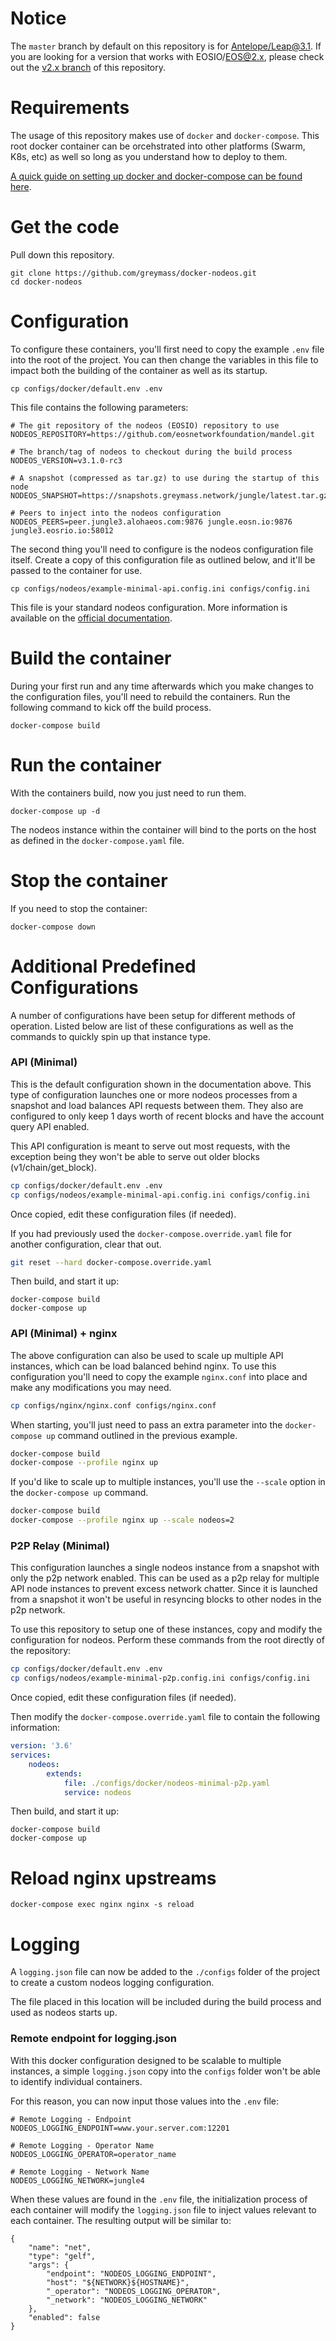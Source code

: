 # Notice

The `master` branch by default on this repository is for [Antelope/Leap@3.1](https://github.com/antelopeio/leap). If you are looking for a version that works with EOSIO/EOS@2.x, please check out the [v2.x branch](https://github.com/greymass/docker-nodeos/tree/v2.x) of this repository.

# Requirements

The usage of this repository makes use of `docker` and `docker-compose`. This root docker container can be orcehstrated into other platforms (Swarm, K8s, etc) as well so long as you understand how to deploy to them.

[A quick guide on setting up docker and docker-compose can be found here](https://support.netfoundry.io/hc/en-us/articles/360057865692-Installing-Docker-and-docker-compose-for-Ubuntu-20-04).

# Get the code

Pull down this repository.

```
git clone https://github.com/greymass/docker-nodeos.git
cd docker-nodeos
```

# Configuration

To configure these containers, you'll first need to copy the example `.env` file into the root of the project. You can then change the variables in this file to impact both the building of the container as well as its startup.

```
cp configs/docker/default.env .env
```

This file contains the following parameters:

```
# The git repository of the nodeos (EOSIO) repository to use
NODEOS_REPOSITORY=https://github.com/eosnetworkfoundation/mandel.git

# The branch/tag of nodeos to checkout during the build process
NODEOS_VERSION=v3.1.0-rc3

# A snapshot (compressed as tar.gz) to use during the startup of this node
NODEOS_SNAPSHOT=https://snapshots.greymass.network/jungle/latest.tar.gz

# Peers to inject into the nodeos configuration
NODEOS_PEERS=peer.jungle3.alohaeos.com:9876 jungle.eosn.io:9876 jungle3.eosrio.io:58012
```

The second thing you'll need to configure is the nodeos configuration file itself. Create a copy of this configuration file as outlined below, and it'll be passed to the container for use.

```
cp configs/nodeos/example-minimal-api.config.ini configs/config.ini
```

This file is your standard nodeos configuration. More information is available on the [official documentation](https://developers.eos.io/manuals/eos/v2.0/nodeos/usage/nodeos-configuration).

# Build the container

During your first run and any time afterwards which you make changes to the configuration files, you'll need to rebuild the containers. Run the following command to kick off the build process.

```
docker-compose build
```

# Run the container

With the containers build, now you just need to run them.

```
docker-compose up -d
```

The nodeos instance within the container will bind to the ports on the host as defined in the `docker-compose.yaml` file.

# Stop the container

If you need to stop the container:

```
docker-compose down
```

# Additional Predefined Configurations

A number of configurations have been setup for different methods of operation. Listed below are list of these configurations as well as the commands to quickly spin up that instance type.

### API (Minimal)

This is the default configuration shown in the documentation above. This type of configuration launches one or more nodeos processes from a snapshot and load balances API requests between them. They also are configured to only keep 1 days worth of recent blocks and have the account query API enabled.

This API configuration is meant to serve out most requests, with the exception being they won't be able to serve out older blocks (v1/chain/get_block).

```bash
cp configs/docker/default.env .env
cp configs/nodeos/example-minimal-api.config.ini configs/config.ini
```

Once copied, edit these configuration files (if needed).

If you had previously used the `docker-compose.override.yaml` file for another configuration, clear that out.

```bash
git reset --hard docker-compose.override.yaml
```

Then build, and start it up:

```
docker-compose build
docker-compose up
```

### API (Minimal) + nginx

The above configuration can also be used to scale up multiple API instances, which can be load balanced behind nginx. To use this configuration you'll need to copy the example `nginx.conf` into place and make any modifications you may need.

```bash
cp configs/nginx/nginx.conf configs/nginx.conf
```

When starting, you'll just need to pass an extra parameter into the `docker-compose up` command outlined in the previous example.

```bash
docker-compose build
docker-compose --profile nginx up
```

If you'd like to scale up to multiple instances, you'll use the `--scale` option in the `docker-compose up` command.

```bash
docker-compose build
docker-compose --profile nginx up --scale nodeos=2
```

### P2P Relay (Minimal)

This configuration launches a single nodeos instance from a snapshot with only the p2p network enabled. This can be used as a p2p relay for multiple API node instances to prevent excess network chatter. Since it is launched from a snapshot it won't be useful in resyncing blocks to other nodes in the p2p network.

To use this repository to setup one of these instances, copy and modify the configuration for nodeos. Perform these commands from the root directly of the repository:

```bash
cp configs/docker/default.env .env
cp configs/nodeos/example-minimal-p2p.config.ini configs/config.ini
```

Once copied, edit these configuration files (if needed).

Then modify the `docker-compose.override.yaml` file to contain the following information:

```yaml
version: '3.6'
services:
    nodeos:
        extends:
            file: ./configs/docker/nodeos-minimal-p2p.yaml
            service: nodeos
```

Then build, and start it up:

```
docker-compose build
docker-compose up
```

# Reload nginx upstreams

```
docker-compose exec nginx nginx -s reload
```

# Logging

A `logging.json` file can now be added to the `./configs` folder of the project to create a custom nodeos logging configuration.

The file placed in this location will be included during the build process and used as nodeos starts up.

### Remote endpoint for logging.json

With this docker configuration designed to be scalable to multiple instances, a simple `logging.json` copy into the `configs` folder won't be able to identify individual containers.

For this reason, you can now input those values into the `.env` file:

```
# Remote Logging - Endpoint
NODEOS_LOGGING_ENDPOINT=www.your.server.com:12201

# Remote Logging - Operator Name
NODEOS_LOGGING_OPERATOR=operator_name

# Remote Logging - Network Name
NODEOS_LOGGING_NETWORK=jungle4
```

When these values are found in the `.env` file, the initialization process of each container will modify the `logging.json` file to inject values relevant to each container. The resulting output will be similar to:

```
{
    "name": "net",
    "type": "gelf",
    "args": {
        "endpoint": "NODEOS_LOGGING_ENDPOINT",
        "host": "${NETWORK}${HOSTNAME}",
        "_operator": "NODEOS_LOGGING_OPERATOR",
        "_network": "NODEOS_LOGGING_NETWORK"
    },
    "enabled": false
}
```
